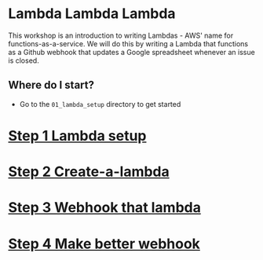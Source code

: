 Lambda Lambda Lambda
=====================

This workshop is an introduction to writing Lambdas - AWS' name for functions-as-a-service.  We will do this by writing a Lambda that functions as a Github webhook that updates a Google spreadsheet whenever an issue is closed.

## Where do I start?
- Go to the `01_lambda_setup` directory to get started

# [Step 1 Lambda setup](01_lambda_setup/)
# [Step 2 Create-a-lambda](02_create_a_lambda/)
# [Step 3 Webhook that lambda](03_webhook_that_lambda/)
# [Step 4 Make better webhook](04_make_better_webhook/)
